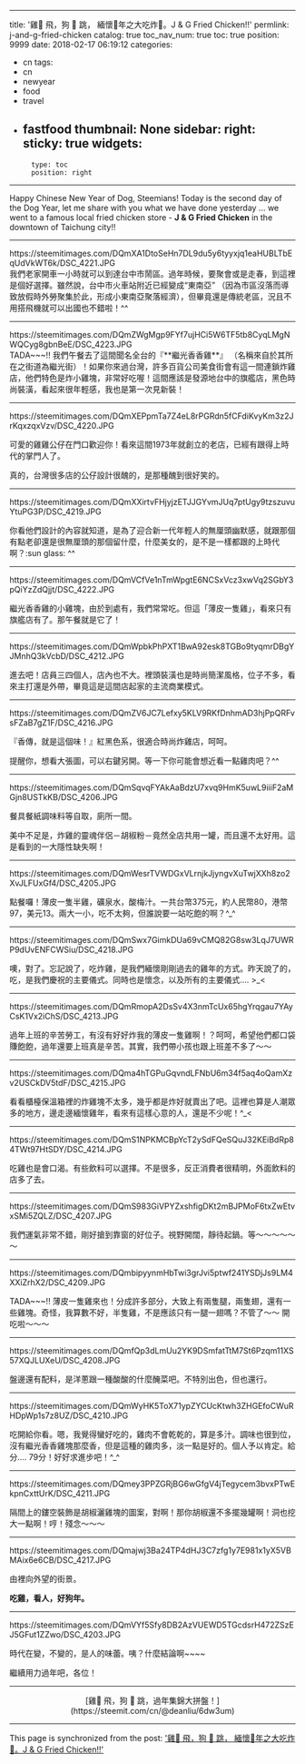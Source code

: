 
---
title: '雞🐔  飛，狗 🐶  跳， 緬懷🐔年之大吃炸🐔。J & G Fried Chicken!!'
permlink: j-and-g-fried-chicken
catalog: true
toc_nav_num: true
toc: true
position: 9999
date: 2018-02-17 06:19:12
categories:
- cn
tags:
- cn
- newyear
- food
- travel
- fastfood
thumbnail: None
sidebar:
    right:
        sticky: true
widgets:
    -
        type: toc
        position: right
---


Happy Chinese New Year of Dog, Steemians! Today is the second day of the Dog Year, let me share with you what we have done yesterday ... we went to a famous local fried chicken store - **J & G Fried Chicken** in the downtown of Taichung city!! 
****
<div class='pull-left'>https://steemitimages.com/DQmXA1DtoSeHn7DL9du5y6tyyxjq1eaHUBLTbEqUdVkWT6k/DSC_4221.JPG</div>
我們老家開車一小時就可以到達台中市鬧區。過年時候，要聚會或是走春，到這裡是個好選擇。雖然說，台中市火車站附近已經變成“東南亞” （因為市區沒落而導致放假時外勞聚集於此，形成小東南亞聚落經濟），但畢竟還是傳統老區，況且不用搭飛機就可以出國也不錯啦！^^

*****
<div class='pull-left'>https://steemitimages.com/DQmZWgMgp9FYf7ujHCi5W6TF5tb8CyqLMgNWQCyg8gbnBeE/DSC_4223.JPG</div>
TADA~~~!! 我們午餐去了這間聞名全台的『**繼光香香雞**』 （名稱來自於其所在之街道為繼光街）！如果你來過台灣，許多百貨公司美食街會有這一間連鎖炸雞店，他們特色是炸小雞塊，非常好吃喔！這間應該是發源地台中的旗艦店，黑色時尚裝潢，看起來很年輕感，我也是第一次見新裝！

*****
<div class='pull-left'>https://steemitimages.com/DQmXEPpmTa7Z4eL8rPGRdn5fCFdiKvyKm3z2JrKqxzqxVzv/DSC_4220.JPG</div>

可愛的雞雞公仔在門口歡迎你！看來這間1973年就創立的老店，已經有跟得上時代的掌門人了。

真的，台灣很多店的公仔設計很醜的，是那種醜到很好笑的。

*****
<div class='pull-left'>https://steemitimages.com/DQmXXirtvFHjyjzETJJGYvmJUq7ptUgy9tzszuvuYtuPG3P/DSC_4219.JPG</div>

你看他們設計的內容就知道，是為了迎合新一代年輕人的無厘頭幽默感，就跟那個有點老卻還是很無厘頭的那個留什麼，什麼美女的，是不是一樣都跟的上時代啊？:sun glass: ^^

*****
<div class='pull-left'>https://steemitimages.com/DQmVCfVe1nTmWpgtE6NCSxVcz3xwVq2SGbY3pQiYzZdQjjt/DSC_4222.JPG</div>

繼光香香雞的小雞塊，由於到處有，我們常常吃。但這「薄皮一隻雞」，看來只有旗艦店有了。那午餐就是它了！

*****
<div class='pull-left'>https://steemitimages.com/DQmWpbkPhPXT1BwA92esk8TGBo9tyqmrDBgYJMnhQ3kVcbD/DSC_4212.JPG</div>

進去吧！店員三四個人，店內也不大。裡頭裝潢也是時尚簡潔風格，位子不多，看來主打還是外帶，畢竟這是這間店起家的主流商業模式。

*****
<div class='pull-left'>https://steemitimages.com/DQmZV6JC7Lefxy5KLV9RKfDnhmAD3hjPpQRFvsFZaB7gZ1F/DSC_4216.JPG</div>

『香傳，就是這個味！』紅黑色系，很適合時尚炸雞店，呵呵。

提醒你，想看大張圖，可以右鍵另開。等一下你可能會想近看一點雞肉吧？^^

*****
<div class='pull-left'>https://steemitimages.com/DQmSqvqFYAkAaBdzU7xvq9HmK5uwL9iiiF2aMGjn8USTkKB/DSC_4206.JPG</div>

餐具餐紙調味料等自取，廁所一間。

美中不足是，炸雞的靈魂伴侶－胡椒粉－竟然全店共用一罐，而且還不太好用。這是看到的一大隱性缺失啊！
*****
<div class='pull-left'>https://steemitimages.com/DQmWesrTVWDGxVLrnjkJjyngvXuTwjXXh8zo2XvJLFUxGf4/DSC_4205.JPG</div>

點餐囉！薄皮一隻半雞，礦泉水，酸梅汁。一共台幣375元，約人民幣80，港幣97，美元13。兩大一小，吃不太夠，但誰說要一站吃飽的啊？^_^
*****
<div class='pull-left'>https://steemitimages.com/DQmSwx7GimkDUa69vCMQ82G8sw3LqJ7UWRP9dUvENFCWSiu/DSC_4218.JPG</div>

噢，對了。忘記說了，吃炸雞，是我們緬懷剛剛過去的雞年的方式。昨天說了的，吃，是我們慶祝的主要儀式。同時也是懷念，以及所有的主要儀式.... >_<
*****
<div class='pull-left'>https://steemitimages.com/DQmRmopA2DsSv4X3nmTcUx65hgYrqgau7YAyCsK1Vx2iChS/DSC_4213.JPG</div>

過年上班的辛苦勞工，有沒有好好炸我的薄皮一隻雞啊！？呵呵，希望他們都口袋賺飽飽，過年還要上班真是辛苦。其實，我們帶小孩也跟上班差不多了～～
*****
<div class='pull-left'>https://steemitimages.com/DQma4hTGPuGqvndLFNbU6m34f5aq4oQamXzv2USCkDV5tdF/DSC_4215.JPG</div>

看看櫃檯保溫箱裡的炸雞塊不太多，幾乎都是炸好就賣出了吧。這裡也算是人潮眾多的地方，邊走邊緬懷雞年，看來有這樣心意的人，還是不少呢！^_<
*****
<div class='pull-left'>https://steemitimages.com/DQmS1NPKMCBpYcT2ySdFQeSQuJ32KEiBdRp84TWt97HtSDY/DSC_4214.JPG</div>

吃雞也是會口渴。有些飲料可以選擇。不是很多，反正消費者很精明，外面飲料的店多了去。
*****
<div class='pull-left'>https://steemitimages.com/DQmS983GiVPYZxshfigDKt2mBJPMoF6txZwEtvxSMi5ZQLZ/DSC_4207.JPG</div>

我們運氣非常不錯，剛好搶到靠窗的好位子。視野開闊，靜待起鍋。等～～～～～～
*****
<div class='pull-left'>https://steemitimages.com/DQmbipyynmHbTwi3grJvi5ptwf241YSDjJs9LM4XXiZrhX2/DSC_4209.JPG</div>

TADA~~~!! 薄皮一隻雞來也！分成許多部分，大致上有兩隻腿，兩隻翅，還有一些雞塊。奇怪，我算數不好，半隻雞，不是應該只有一腿一翅嗎？不管了～～ 開吃啦～～～
*****
<div class='pull-left'>https://steemitimages.com/DQmfQp3dLmUu2YK9DSmfatTtM7St6Pzqm11XS57XQJLUXeU/DSC_4208.JPG</div>

盤邊還有配料，是洋蔥跟一種酸酸的什麼醃菜吧。不特別出色，但也還行。
*****
<div class='pull-left'>https://steemitimages.com/DQmWyHK5ToX71ypZYCUcKtwh3ZHGEfoCWuRHDpWp1s7z8UZ/DSC_4210.JPG</div>

吃開給你看。嗯，我覺得蠻好吃的，雞肉不會乾乾的，算是多汁。調味也很到位，沒有繼光香香雞塊那麼香，但是這種的雞肉多，淡一點是好的。個人予以肯定。給分.... 79分！好好求進步吧！^_^
*****
<div class='pull-left'>https://steemitimages.com/DQmey3PPZGRjBG6wGfgV4jTegycem3bvxPTwEkpnCxttUrK/DSC_4211.JPG</div>

隔間上的鏤空裝飾是胡椒灑雞塊的圖案，對啊！那你胡椒還不多擺幾罐啊！洞也挖大一點啊！哼！殘念～～～
*****
<div class='pull-left'>https://steemitimages.com/DQmajwj3Ba24TP4dHJ3C7zfg1y7E981x1yX5VBMAix6e6CB/DSC_4217.JPG</div>

由裡向外望的街景。

**吃雞，看人，好狗年。**
*****
<div class='pull-left'>https://steemitimages.com/DQmVYf5Sfy8DB2AzVUEWD5TGcdsrH472ZSzEJ5GFut1ZZwo/DSC_4203.JPG</div>

時代在變，不變的，是人的味蕾。咦？什麼結論啊~~~~ 

繼續用力過年吧，各位！
*****
<center>[雞🐔 飛，狗 🐶 跳，過年集錦大拼盤！](https://steemit.com/cn/@deanliu/6dw3um)</center>

- - -

This page is synchronized from the post: ['雞🐔  飛，狗 🐶  跳， 緬懷🐔年之大吃炸🐔。J & G Fried Chicken!!'](https://steemit.com/@deanliu/j-and-g-fried-chicken)
